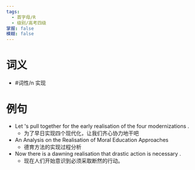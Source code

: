 ```yaml
---
tags:
  - 首字母/R
  - 级别/高考四级
掌握: false
模糊: false
---
```

# 词义
- #词性/n  实现
# 例句
- Let 's pull together for the early realisation of the four modernizations .
	- 为了早日实现四个现代化，让我们齐心协力地干吧
- An Analysis on the Realisation of Moral Education Approaches
	- 德育方法的实现过程分析
- Now there is a dawning realisation that drastic action is necessary .
	- 现在人们开始意识到必须采取断然的行动。
